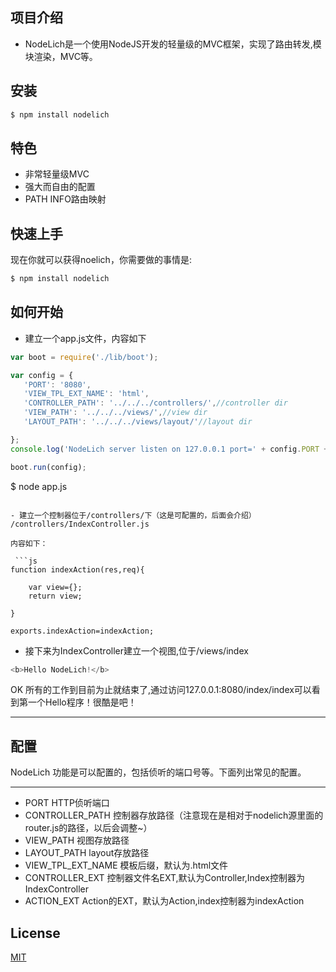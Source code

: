 ## 项目介绍
- NodeLich是一个使用NodeJS开发的轻量级的MVC框架，实现了路由转发,模块渲染，MVC等。


## 安装

```bash
$ npm install nodelich
```
## 特色

  * 非常轻量级MVC
  * 强大而自由的配置
  * PATH INFO路由映射

## 快速上手

现在你就可以获得noelich，你需要做的事情是:

```bash
$ npm install nodelich

```

## 如何开始

- 建立一个app.js文件，内容如下
 ```js
var boot = require('./lib/boot');

var config = {
    'PORT': '8080',
    'VIEW_TPL_EXT_NAME': 'html',
    'CONTROLLER_PATH': '../../../controllers/',//controller dir
    'VIEW_PATH': '../../../views/',//view dir
    'LAYOUT_PATH': '../../../views/layout/'//layout dir

};
console.log('NodeLich server listen on 127.0.0.1 port=' + config.PORT + ' ... ... ');

boot.run(config);

```



$ node app.js

```

- 建立一个控制器位于/controllers/下（这是可配置的，后面会介绍）
/controllers/IndexController.js

内容如下：

 ```js
function indexAction(res,req){

	var view={};
	return view;

}

exports.indexAction=indexAction;

 ```
 - 接下来为IndexController建立一个视图,位于/views/index


 ```js
<b>Hello NodeLich!</b>

 ```

 OK 所有的工作到目前为止就结束了,通过访问127.0.0.1:8080/index/index可以看到第一个Hello程序！很酷是吧！

-----
## 配置

NodeLich 功能是可以配置的，包括侦听的端口号等。下面列出常见的配置。

----
- PORT 			    HTTP侦听端口	
- CONTROLLER_PATH   控制器存放路径（注意现在是相对于nodelich源里面的router.js的路径，以后会调整~）
- VIEW_PATH         视图存放路径
- LAYOUT_PATH 		layout存放路径
- VIEW_TPL_EXT_NAME 模板后缀，默认为.html文件
- CONTROLLER_EXT    控制器文件名EXT,默认为Controller,Index控制器为IndexController
- ACTION_EXT		Action的EXT，默认为Action,index控制器为indexAction




## License

  [MIT](LICENSE)







